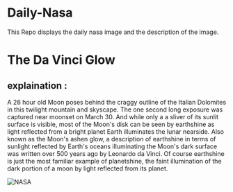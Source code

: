 # Daily-Nasa

This Repo displays the daily nasa image and the description of the image.

<!--NASA-->
# The Da Vinci Glow
## explaination :

A 26 hour old Moon poses behind the craggy outline of the Italian Dolomites in this twilight mountain and skyscape. The one second long exposure was captured near moonset on March 30. And while only a a sliver of its sunlit surface is visible, most of the Moon's disk can be seen by earthshine as light reflected from a bright planet Earth illuminates the lunar nearside. Also known as the Moon's ashen glow, a description of earthshine in terms of sunlight reflected by Earth's oceans illuminating the Moon's dark surface was written over 500 years ago by Leonardo da Vinci. Of course earthshine is just the most familiar example of planetshine, the faint illumination of the dark portion of a moon by light reflected from its planet.

![NASA](https://apod.nasa.gov/apod/image/2504/GHR5997Luna1giornofirmapicc1024.jpg)
<!--/NASA-->